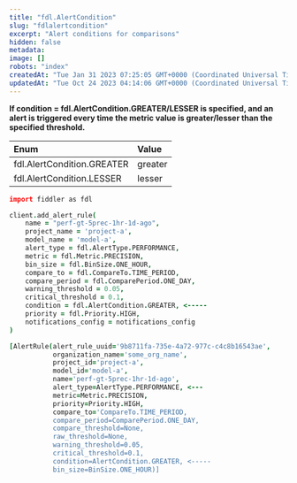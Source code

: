```yaml
---
title: "fdl.AlertCondition"
slug: "fdlalertcondition"
excerpt: "Alert conditions for comparisons"
hidden: false
metadata: 
image: []
robots: "index"
createdAt: "Tue Jan 31 2023 07:25:05 GMT+0000 (Coordinated Universal Time)"
updatedAt: "Tue Oct 24 2023 04:14:06 GMT+0000 (Coordinated Universal Time)"
---
```

**If condition = fdl.AlertCondition.GREATER/LESSER is specified, and an alert is triggered every time the metric value is greater/lesser than the specified threshold.**

| Enum                       | Value   |
| :------------------------- | :------ |
| fdl.AlertCondition.GREATER | greater |
| fdl.AlertCondition.LESSER  | lesser  |

```coffeescript Usage
import fiddler as fdl

client.add_alert_rule(
    name = "perf-gt-5prec-1hr-1d-ago",
    project_name = 'project-a',
    model_name = 'model-a',
    alert_type = fdl.AlertType.PERFORMANCE, 
    metric = fdl.Metric.PRECISION,
    bin_size = fdl.BinSize.ONE_HOUR, 
    compare_to = fdl.CompareTo.TIME_PERIOD,
    compare_period = fdl.ComparePeriod.ONE_DAY,
    warning_threshold = 0.05,
    critical_threshold = 0.1,
    condition = fdl.AlertCondition.GREATER, <-----
    priority = fdl.Priority.HIGH,
    notifications_config = notifications_config
)
```
```coffeescript Outputs
[AlertRule(alert_rule_uuid='9b8711fa-735e-4a72-977c-c4c8b16543ae',
           organization_name='some_org_name',
           project_id='project-a',
           model_id='model-a',
           name='perf-gt-5prec-1hr-1d-ago',
           alert_type=AlertType.PERFORMANCE, <---
           metric=Metric.PRECISION,
           priority=Priority.HIGH,
           compare_to='CompareTo.TIME_PERIOD,
           compare_period=ComparePeriod.ONE_DAY,
           compare_threshold=None,
           raw_threshold=None,
           warning_threshold=0.05,
           critical_threshold=0.1,
           condition=AlertCondition.GREATER, <-----
           bin_size=BinSize.ONE_HOUR)]
```